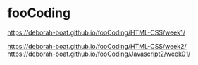 # fooCoding 
https://deborah-boat.github.io/fooCoding/HTML-CSS/week1/

https://deborah-boat.github.io/fooCoding/HTML-CSS/week2/
https://deborah-boat.github.io/fooCoding/Javascript2/week01/
